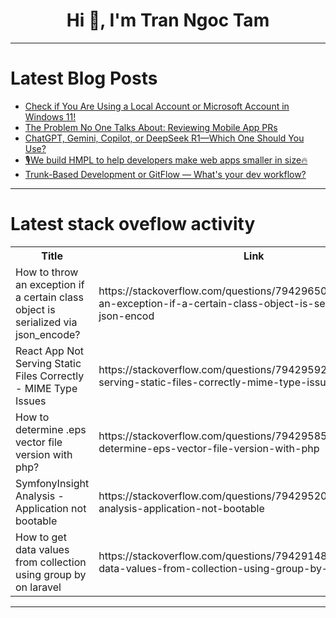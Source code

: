 <h1 align="center">Hi 👋, I'm Tran Ngoc Tam</h1>

---

# Latest Blog Posts 
<!-- BLOG-POST-LIST:START -->
- [Check if You Are Using a Local Account or Microsoft Account in Windows 11!](https://dev.to/narendhiran/check-if-you-are-using-a-local-account-or-microsoft-account-in-windows-11-4mlh)
- [The Problem No One Talks About: Reviewing Mobile App PRs](https://dev.to/pratiksha_patil_2422d808e/the-problem-no-one-talks-about-reviewing-mobile-app-prs-2hbi)
- [ChatGPT, Gemini, Copilot, or DeepSeek R1—Which One Should You Use?](https://dev.to/dhruvjoshi9/chatgpt-gemini-copilot-or-deepseek-r1-which-one-should-you-use-56ai)
- [🎙️We build HMPL to help developers make web apps smaller in size🔥](https://dev.to/hmpljs/we-build-hmpl-to-help-developers-make-web-apps-smaller-in-size-53eg)
- [Trunk-Based Development or GitFlow — What&#39;s your dev workflow?](https://dev.to/bucketdotco/trunk-based-development-or-gitflow-whats-your-dev-workflow-p9g)
<!-- BLOG-POST-LIST:END -->

---

# Latest stack oveflow activity
<table>
  <tr><th>Title</th><th>Link</th></tr>
  <!-- STACKOVERFLOW:START --><tr><td>How to throw an exception if a certain class object is serialized via json_encode?</td><td>https://stackoverflow.com/questions/79429650/how-to-throw-an-exception-if-a-certain-class-object-is-serialized-via-json-encod</td></tr><tr><td>React App Not Serving Static Files Correctly - MIME Type Issues</td><td>https://stackoverflow.com/questions/79429592/react-app-not-serving-static-files-correctly-mime-type-issues</td></tr><tr><td>How to determine .eps vector file version with php?</td><td>https://stackoverflow.com/questions/79429585/how-to-determine-eps-vector-file-version-with-php</td></tr><tr><td>SymfonyInsight Analysis - Application not bootable</td><td>https://stackoverflow.com/questions/79429520/symfonyinsight-analysis-application-not-bootable</td></tr><tr><td>How to get data values from collection using group by on laravel</td><td>https://stackoverflow.com/questions/79429148/how-to-get-data-values-from-collection-using-group-by-on-laravel</td></tr><!-- STACKOVERFLOW:END -->
</table>

---


